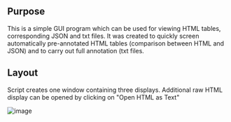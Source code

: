 ## Purpose
This is a simple GUI program which can be used for viewing HTML tables, corresponding JSON and txt files. It was created to quickly screen automatically pre-annotated HTML tables (comparison between HTML and JSON) and to carry out full annotation (txt files.

## Layout
Script creates one window containing three displays. Additional raw HTML display can be opened by clicking on "Open HTML as Text"
  
![image](https://github.com/user-attachments/assets/7e7a00dc-1631-43de-9786-e5bd6dcaa3a5)
